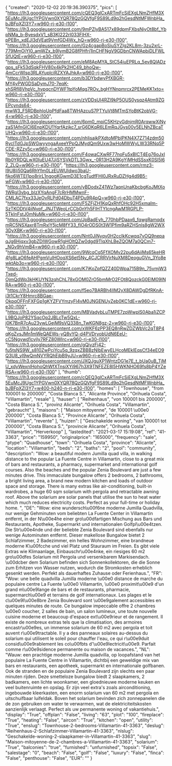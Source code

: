 {
"created": "2020-12-02 20:19:36.390375",
"pics": [
"https://lh3.googleusercontent.com/cQEQ3glCxARTmFcSiEXgLNmZHfM3X5EuMcJ9Ugc1YPGVwn0XYQR78QzGQVfgF9S89Ld9q2hGesdNtMFWnbHa_bJBFpXZl3Y7=w960-rj-e30-l100",
"https://lh3.googleusercontent.com/9mPZlyBA517x89dpmFXbsNiyOt8bf_YbpNMa_b-ByesdxV1_sB3KI222rI033FlHX-pPEBn_xdEJl3dVEat9VmfGD4Wx_hQ=w960-rj-e30-l100",
"https://lh3.googleusercontent.com/Gz4cgapBoSiuSYZIg2KL8m-3zu2xrL-779MmOjYI0_amWZx_b9IymB2G8fPHfrj1lnCHFNgV9GDbnCNWApbiDLFWLSfUQtE=w960-rj-e30-l100",
"https://lh3.googleusercontent.com/eM8ApMYA_StC54iuEPRLq_5ev8QlADzgps_sFk53dSqkFHV80x4kPk2HC49_bhoQw-4mCcrWlsp3RLAYuplciRZXYAJhkA=w960-rj-e30-l100",
"https://lh3.googleusercontent.com/b3DYbdwyPfXBGR-MY4yPWGDSaDymJ70-7eqK-xhSRfI8VhpVc_hvpqcnDYWF1tpYoMqg7ROv_bgHYNnpmrcx2PEMeKK1xto=w960-rj-e30-l100",
"https://lh3.googleusercontent.com/zVDDsUI4RZI9kP5OUS0ysqz4Atm9ZGEPcynds64-mwW3_F5RDBphIoUpPfdFaa8TWHAzcuS7PTYuVt8MTmSYoBtK2obVG-4=w960-rj-e30-l100",
"https://lh3.googleusercontent.com/6pm0_mpiC5KHzyGdnjmR0ArqwwXiNyzaS1AfnGlCI6EnpKDU1YqrfAzjkc7_srG6DKqR6LEmRqJGys00v5ELNhZBcaTUHQ=w960-rj-e30-l100",
"https://lh3.googleusercontent.com/nhljsaikPXdtoMPbIPKN4X7Z714zdm50RycITdGJpSWGwyyngaAxeeYPpQJMydQm9Uxw3wHoMWWyLW33RNq5PCDE-RZzy5c=w960-rj-e30-l100",
"https://lh3.googleusercontent.com/F4owaCXwRF77noFu5xBlCT4Eg76oJxIRb0YRDQLwX0IuEU47JjSYSVkDTL3Gwx_-0R13H2A9KgYjMHdSSsxK0Sl5l62_ZLQ=w960-rj-e30-l100",
"https://lh3.googleusercontent.com/rmz3-I9U8Ii50Qa6RhYfm0LzEUWUldwo3baU-fjko6WTEI1po8rirL1ngogKGwmD3E1cgTudfFHI0JRxRuDZHg4d9B5-wFGW=w960-rj-e30-l100",
"https://lh3.googleusercontent.com/yBDodxZ41Wz7aqnUnaKbcbgKoJMtXo1WRgl3vbg_blzXYqAngF7cRrHMMwnF-CMLAC7fxx33JeOvRLPd04DbuT4PDu9R4pQ=w960-rj-e30-l100",
"https://lh3.googleusercontent.com/F5ZFjZH1KqQxRhfOHc92H5xmaIm-SzTKODtV4iiNypf_JNJTWeoLrCCb0nYh5FIHTYIcngAwM1RGPLP-5TklnFstJ0mNuMk=w960-rj-e30-l100",
"https://lh3.googleusercontent.com/JpBadEyh_770hbPDaax6_fqwgRamqdxmRC5NSXaxr8TmRxlY5jcM8fY33_fIO4rODS0t3W1Pfim9aRZHSnls8gW2WX3DyXBK=w960-rj-e30-l100",
"https://lh3.googleusercontent.com/Nnt0JiNyqy0H2ccIkKcwqq7vOQ9nepaqJg6Hjqxv3gbZDIWGowR1gHOltQZw0dgd9TlqXhLBeZQOM7a0QCm7-_NGv9hVmB4=w960-rj-e30-l100",
"https://lh3.googleusercontent.com/9WcqCq5FfXOMv22pu6dAiiMs65keHR4fg8LaO6feAHPgmVuIHOoqXS6et5Ny_4CJCRRVjrNuXM8DeoguGVn_3Yo8ewktAb3o=w960-rj-e30-l100",
"https://lh3.googleusercontent.com/K7iKoZpfQZZ40DWpa715B9n_75vmjW3Txed-OjmQdWp3kHKUYN3zqhChL78xGOM0ZrO5bmMrO2FOt8QozckG0EIM09INRA=w960-rj-e30-l100",
"https://lh3.googleusercontent.com/f5eo7BARBh4llM2yX8DAWDgDfRKnA-i3t1CkrY8Hmrc8BGae-OkpqOFFnFXFGp1gKYZFVYmzyFl4vM0JNGENUyZeb0KC1dE=w960-rj-e30-l100",
"https://lh3.googleusercontent.com/MBVadybLuTMPE7zpWwplS0Aba1iZCPL9BQJoP82YSqcOp2JBLcTw5QxL-j0K7BnR7cAu23ywLGejM9sVQ338n_TwKGN8gz-2=w960-rj-e30-l100",
"https://lh3.googleusercontent.com/xWKF6zPP3EQ8nRwZDZWbVc2qT8P4qKgZvsJMn1mWeQAEWs-yQ8vYQ-d4PVDryobUdN6EeU-cC5Ngywd1cvjly7RFZ80WIrc=w960-rj-e30-l100",
"https://lh3.googleusercontent.com/gQiyzFi42-fu5tsNS9W_s810ZwPcjYcu5q_9zqxZBBBzNlbEwyELHcoMEkIEqsCf34eEO9Q3U8_yI9wQmNVYRQhEjbB9yJU=w960-rj-e30-l100",
"https://lh3.googleusercontent.com/JXQJguXP1WntzDG1e7E_t_bUa0uB_TjMU_xdyWexnlHohoQhWfXTnsiXYi967h3X9TNFEZE8l5HWKNHO69fs8bP4YZeRSA=w960-rj-e30-l100"
],
"thumb": "https://lh3.googleusercontent.com/cQEQ3glCxARTmFcSiEXgLNmZHfM3X5EuMcJ9Ugc1YPGVwn0XYQR78QzGQVfgF9S89Ld9q2hGesdNtMFWnbHa_bJBFpXZl3Y7=w400-h240-n-rj-e30-l100",
"homes": [
"Townhouse",
"from 100001 to 200000",
"Costa Blanca S.",
"Alicante Province",
"Orihuela Costa",
"Villamartin",
"resale"
],
"hauser": [
"Reihenhaus",
"von 100001 bis 200000",
"Costa Blanca S.",
"provinz Alicante",
"Orihuela Costa",
"Villamartin",
"gebraucht"
],
"maisons": [
"Maison mitoyenne",
"de 100001 \u00e0 200000",
"Costa Blanca S.",
"Province Alicante",
"Orihuela Costa",
"Villamartin",
"revente"
],
"huizen": [
"Geschakelde woning",
"van 100001 tot 200000",
"Costa Blanca S.",
"provincie Alicante",
"Orihuela Costa",
"Villamartin",
"Herverkoop"
],
"lastedited": "2021-03-17 15:19:08",
"ref": "41-3363",
"price": "159950",
"originalprice": "165000",
"frequency": "sale",
"ptype": "Quadhouse",
"town": "Orihuela Costa",
"province": "Alicante",
"location": "Villamartin",
"beds": "2",
"baths": "2",
"pool": "community",
"description": "Wow: a beautiful modern Jumilla quad villa, in walking distance to the popular La Fuente Centre in Villamartin, close to a great mix of bars and restaurants, a pharmacy, supermarket and international golf courses. Also the beaches and the popular Zenia Boulevard are just a few minutes drive. This immaculate bungalow offers 2 bedrooms, 2 bathrooms, a bright living area, a brand new modern kitchen and loads of outdoor space and storage. There is many extras like air-conditioning, built-in wardrobes, a huge 60 sqm solarium with pergola and retractable awning roof. Above the solarium are solar panels that utilise the sun to heat water which much reduces electricity costs. Perfect as  your full-time or holiday home.  ",
"DE": "Wow: eine wundersch\u00f6ne moderne Jumilla Quadvilla, nur wenige Gehminuten vom beliebten La Fuente Center in Villamartin entfernt, in der N\u00e4he einer gro\u00dfartigen Mischung aus Bars und Restaurants, Apotheke, Supermarkt und internationalen Golfpl\u00e4tzen. Die Str\u00e4nde und der beliebte Zenia Boulevard sind ebenfalls nur wenige Autominuten entfernt. Dieser makellose Bungalow bietet 2 Schlafzimmer, 2 Badezimmer, ein helles Wohnzimmer, eine brandneue moderne K\u00fcche und viel Platz und Stauraum im Freien. Es gibt viele Extras wie Klimaanlage, Einbauschr\u00e4nke, ein riesiges 60 m2 gro\u00dfes Solarium mit Pergola und versenkbarem Markisendach. \u00dcber dem Solarium befinden sich Sonnenkollektoren, die die Sonne zum Erhitzen von Wasser nutzen, wodurch die Stromkosten erheblich gesenkt werden. Perfekt als dauerhaftes Zuhause oder Ferienhaus.",
"FR": "Wow: une belle quadvilla Jumilla moderne \u00e0 distance de marche du populaire centre La Fuente \u00e0 Villamartin, \u00e0 proximit\u00e9 d'un grand m\u00e9lange de bars et de restaurants, pharmacie, supermarch\u00e9 et terrains de golf internationaux. Les plages et le c\u00e9l\u00e8bre Zenia Boulevard sont \u00e9galement accessibles en quelques minutes de route. Ce bungalow impeccable offre 2 chambres \u00e0 coucher, 2 salles de bain, un salon lumineux, une toute nouvelle cuisine moderne et beaucoup d'espace ext\u00e9rieur et de rangement. Il existe de nombreux extras tels que la climatisation, des armoires encastr\u00e9es, un immense solarium de 60 m2 avec pergola et toit auvent r\u00e9tractable. Il y a des panneaux solaires au-dessus du solarium qui utilisent le soleil pour chauffer l'eau, ce qui r\u00e9duit consid\u00e9rablement les co\u00fbts d'\u00e9lectricit\u00e9. Parfait comme r\u00e9sidence permanente ou maison de vacances.",
"NL": "Wauw: een prachtige moderne Jumilla quadvilla, op loopafstand van het populaire La Fuente Centre in Villamartin, dichtbij een geweldige mix van bars en restaurants, een apotheek, supermarkt en internationale golfbanen. Ook de stranden en de populaire Zenia Boulevard zijn slechts een paar minuten rijden. Deze smetteloze bungalow biedt 2 slaapkamers, 2 badkamers, een lichte woonkamer, een gloednieuwe moderne keuken en veel buitenruimte en opslag. Er zijn veel extra's zoals airconditioning, ingebouwde kleerkasten, een enorm solarium van 60 m2 met pergola en uitschuifbaar luifeldak. Boven het solarium bevinden zich zonnepanelen die de zon gebruiken om water te verwarmen, wat de elektriciteitskosten aanzienlijk verlaagt. Perfect als uw permanente woning of vakantiehuis.",
"display": "True",
"offplan": "False",
"living": "63",
"plot": "100",
"fireplace": "True",
"heating": "False",
"aircon": "True",
"kitchen": "open",
"utility": "True",
"enslug": "Townhouse-2-bedrooms-Villamartin-41-3363",
"deslug": "Reihenhaus-2-Schlafzimmer-Villamartin-41-3363",
"nlslug": "Geschakelde-woning-2-slaapkamer-in-Villamartin-41-3363",
"slug": "Maison-mitoyenne-de-2-chambres-a-Villamartin-41-3363",
"solarium": "True",
"balconies": "true",
"furnished": "unfurnished",
"topsix": "False",
"salestage": "0",
"beach": "False",
"golf": "False",
"luxury": "False",
"finca": "False",
"penthouse": "False",
"EUR": ""
}